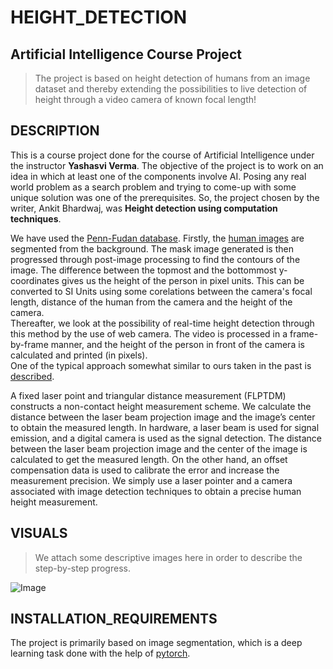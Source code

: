 # HEIGHT_DETECTION
## Artificial Intelligence Course Project

> The project is based on height detection of humans from an image dataset and thereby extending the possibilities to live detection of height through a video camera of known focal length!

## DESCRIPTION
This is a course project done for the course of Artificial Intelligence under the instructor **Yashasvi Verma**. The objective of the project is to work on an idea in which at least one of the components involve AI. Posing any real world problem as a search problem and trying to come-up with some unique solution was one of the prerequisites. So, the project chosen by the writer, Ankit Bhardwaj, was **Height detection using computation techniques**. <br/>

We have used the [Penn-Fudan database](https://www.cis.upenn.edu/~jshi/ped_html/). Firstly, the [human images](https://www.cis.upenn.edu/~jshi/ped_html/pageshow1.html) are segmented from the background. The mask image generated is then progressed through post-image processing to find the contours of the image. The difference between the topmost and the bottommost y-coordinates gives us the height of the person in pixel units. This can be converted to SI Units using some corelations between the camera's focal length, distance of the human from the camera and the height of the camera. <br/>
Thereafter, we look at the possibility of real-time height detection through this method by the use of web camera. The video is processed in a frame-by-frame manner, and the height of the person in front of the camera is calculated and printed (in pixels). <br/>
One of the typical approach somewhat similar to ours taken in the past is [described](http://ij3c.ncuteecs.org/volume/paperfile/4-3/IJ3C_6.pdf).

A fixed laser point and triangular distance measurement (FLPTDM) constructs a non-contact height measurement scheme. We calculate the distance between the laser beam projection image and the image’s center to obtain the measured length. In hardware, a laser beam is used for signal emission, and a digital camera is used as the signal detection. The distance between the laser beam projection image and the center of the image is calculated to get the measured length. On the other hand, an offset compensation data is used to calibrate the error and increase the measurement precision. We simply use a laser pointer and a camera associated with image detection techniques to obtain a precise human height measurement.


## VISUALS
> We attach some descriptive images here in order to describe the step-by-step progress.

![Image](blob:https://web.whatsapp.com/86401782-ff66-41d6-820f-ea1cad4120bf)




## INSTALLATION_REQUIREMENTS
The project is primarily based on image segmentation, which is a deep learning task done with the help of [pytorch](https://pytorch.org). 
